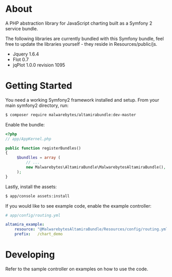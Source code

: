 About
===================


A PHP abstraction library for JavaScript charting built as a Symfony 2 service bundle.


The following libraries are currently bundled with this Symfony bundle, feel free to update
the libraries yourself - they reside in Resources/public/js.

* Jquery 1.6.4
* Flot 0.7
* jqPlot 1.0.0 revision 1095


Getting Started
===================

You need a working Symfony2 framework installed and setup. From your main symfony2 directory, run:



``` bash
$ composer require malwarebytes/altamirabundle:dev-master
```


Enable the bundle:

``` php
<?php
// app/AppKernel.php

public function registerBundles()
{
     $bundlles = array (
         // ...
         new Malwarebytes\AltamiraBundle\MalwarebytesAltamiraBundle(),
     );
}
```

Lastly, install the assets:

```bash
$ app/console assets:install
```

If you would like to see example code, enable the example controller:

``` yml
# app/config/routing.yml

altamira_example:
    resource: "@MalwarebytesAltamiraBundle/Resources/config/routing.yml"
    prefix:   /chart_demo
```

Developing
===================

Refer to the sample controller on examples on how to use the code.

